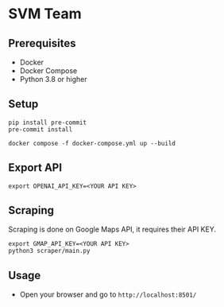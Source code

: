 # SVM Team

## Prerequisites
- Docker
- Docker Compose
- Python 3.8 or higher

## Setup
```
pip install pre-commit
pre-commit install
```
```
docker compose -f docker-compose.yml up --build
```

## Export API
```
export OPENAI_API_KEY=<YOUR API KEY>
```

## Scraping
Scraping is done on Google Maps API, it requires their API KEY.
```
export GMAP_API_KEY=<YOUR API KEY>
python3 scraper/main.py
```

## Usage
- Open your browser and go to `http://localhost:8501/`